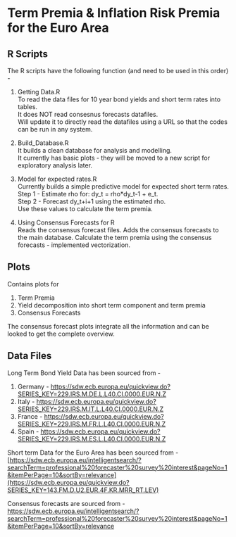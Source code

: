 # Term Premia &amp; Inflation Risk Premia for the Euro Area

## R Scripts
The R scripts have the following function (and need to be used in this order) -
1. Getting Data.R  
  To read the data files for 10 year bond yields and short term rates into tables.  
  It does NOT read consesnus forecasts datafiles.  
  Will update it to directly read the datafiles using a URL so that the codes can be run in any system. 
  
2. Build_Database.R  
  It builds a clean database for analysis and modelling.  
  It currently has basic plots - they will be moved to a new script for exploratory analysis later.  
  
3. Model for expected rates.R  
  Currently builds a simple predictive model for expected short term rates.  
  Step 1 - Estimate rho for: dy_t = rho*dy_t-1 + e_t.  
  Step 2 - Forecast dy_t+i+1 using the estimated rho.  
  Use these values to calculate the term premia.  
  
4. Using Consensus Forecasts for R  
  Reads the consensus forecast files. 
  Adds the consensus forecasts to the main database. 
  Calculate the term premia using the consensus forecasts - implemented vectorization. 

## Plots
Contains plots for
  1. Term Premia
  2. Yield decomposition into short term component and term premia
  3. Consensus Forecasts

The consensus forecast plots integrate all the information and can be looked to get the complete overview.

## Data Files
Long Term Bond Yield Data has been sourced from -
1. Germany - https://sdw.ecb.europa.eu/quickview.do?SERIES_KEY=229.IRS.M.DE.L.L40.CI.0000.EUR.N.Z
2. Italy - https://sdw.ecb.europa.eu/quickview.do?SERIES_KEY=229.IRS.M.IT.L.L40.CI.0000.EUR.N.Z
3. France - https://sdw.ecb.europa.eu/quickview.do?SERIES_KEY=229.IRS.M.FR.L.L40.CI.0000.EUR.N.Z
4. Spain - https://sdw.ecb.europa.eu/quickview.do?SERIES_KEY=229.IRS.M.ES.L.L40.CI.0000.EUR.N.Z
  
Short term Data for the Euro Area has been sourced from -  
[https://sdw.ecb.europa.eu/intelligentsearch/?searchTerm=professional%20forecaster%20survey%20interest&pageNo=1&itemPerPage=10&sortBy=relevance](https://sdw.ecb.europa.eu/quickview.do?SERIES_KEY=143.FM.D.U2.EUR.4F.KR.MRR_RT.LEV)  

Consensus forecasts are sourced from -  
https://sdw.ecb.europa.eu/intelligentsearch/?searchTerm=professional%20forecaster%20survey%20interest&pageNo=1&itemPerPage=10&sortBy=relevance  



  
